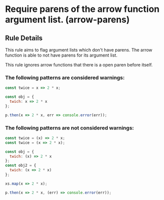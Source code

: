 # Require parens of the arrow function argument list. (arrow-parens)

## Rule Details

This rule aims to flag argument lists which don't have parens.
The arrow function is able to not have parens for its argument list.

This rule ignores arrow functions that there is a open paren before itself.

### The following patterns are considered warnings:

```js
const twice = x => 2 * x;
```

```js
const obj = {
  twich: x => 2 * x
};
```

```js
p.then(x => 2 * x, err => console.error(err));
```

### The following patterns are not considered warnings:

```js
const twice = (x) => 2 * x;
const twice = (x => 2 * x);
```

```js
const obj = {
  twich: (x) => 2 * x
};
const obj2 = {
  twich: (x => 2 * x)
};
```

```js
xs.map(x => 2 * x);
```

```js
p.then(x => 2 * x, (err) => console.error(err));
```
